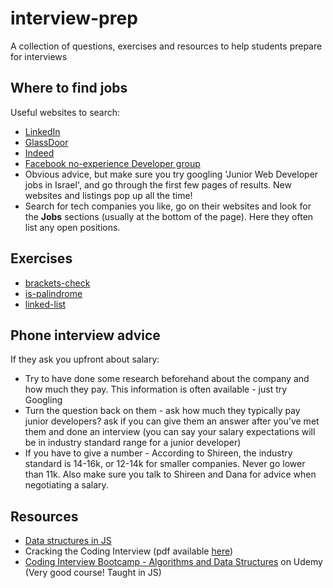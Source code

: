 # interview-prep
A collection of questions, exercises and resources to help students prepare for interviews

## Where to find jobs
Useful websites to search:
- [LinkedIn](https://www.linkedin.com/jobs/junior-developer-jobs/?originalSubdomain=il)
- [GlassDoor](https://www.glassdoor.com/Job/israel-junior-web-developer-jobs-SRCH_IL.0,6_IN119_KO7,27.htm)
- [Indeed](https://il.indeed.com/Junior-Web-Developer-jobs)
- [Facebook no-experience Developer group](https://www.facebook.com/groups/no.experience/)
- Obvious advice, but make sure you try googling 'Junior Web Developer jobs in Israel', and go through the first few pages of results. New websites and listings pop up all the time!
- Search for tech companies you like, go on their websites and look for the **Jobs** sections (usually at the bottom of the page). Here they often list any open positions.  

## Exercises
- [brackets-check](https://github.com/FACN7/interview-prep/tree/master/exercises/brackets-check)
- [is-palindrome](https://github.com/FACN7/interview-prep/tree/master/exercises/is-palindrome)
- [linked-list](https://github.com/FACN7/interview-prep/tree/master/exercises/linked-list)

## Phone interview advice
If they ask you upfront about salary:
- Try to have done some research beforehand about the company and how much they pay. This information is often available - just try Googling
- Turn the question back on them - ask how much they typically pay junior developers? ask if you can give them an answer after you've met them and done an interview (you can say your salary expectations will be in industry standard range for a junior developer)
- If you have to give a number - According to Shireen, the industry standard is 14-16k, or 12-14k for smaller companies. Never go lower than 11k. Also make sure you talk to Shireen and Dana for advice when negotiating a salary.    

## Resources 
- [Data structures in JS](https://github.com/jamiecoe/data-structures)
- Cracking the Coding Interview (pdf available [here](http://ahmed-badawy.com/blog/wp-content/uploads/2018/10/Cracking-the-Coding-Interview-6th-Edition-189-Programming-Questions-and-Solutions.pdf))
- [Coding Interview Bootcamp - Algorithms and Data Structures](https://www.udemy.com/course/coding-interview-bootcamp-algorithms-and-data-structure) on Udemy (Very good course! Taught in JS) 
